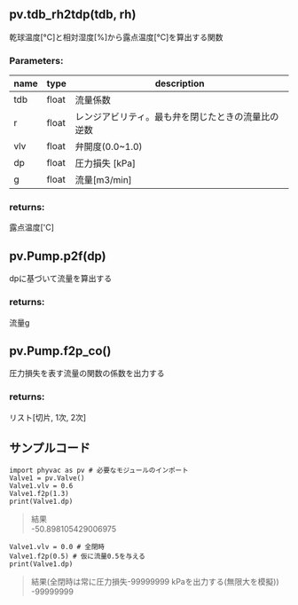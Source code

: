 ## pv.tdb_rh2tdp(tdb, rh)
乾球温度[&deg;C]と相対湿度[%]から露点温度[&deg;C]を算出する関数    
### Parameters:
|  name  |  type  | description |
| ---- | ---- | ---- |
|tdb|float|流量係数|
|r|float|レンジアビリティ。最も弁を閉じたときの流量比の逆数|
|vlv|float|弁開度(0.0~1.0)|
|dp|float|圧力損失 [kPa]|
|g|float|流量[m3/min]|
  
### returns:
露点温度['C]
  
## pv.Pump.p2f(dp)
dpに基づいて流量を算出する
  
### returns:
流量g
  
## pv.Pump.f2p_co()
圧力損失を表す流量の関数の係数を出力する
  
### returns:
リスト[切片, 1次, 2次]
  
## サンプルコード  
```
import phyvac as pv # 必要なモジュールのインポート
Valve1 = pv.Valve()
Valve1.vlv = 0.6
Valve1.f2p(1.3)
print(Valve1.dp)
```
> 結果  
> -50.898105429006975
  
```
Valve1.vlv = 0.0 # 全閉時
Valve1.f2p(0.5) # 仮に流量0.5を与える
print(Valve1.dp)
```
> 結果(全閉時は常に圧力損失-99999999 kPaを出力する(無限大を模擬))  
> -99999999

